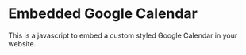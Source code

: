 # Embedded Google Calendar
This is a javascript to embed a custom styled Google Calendar in your website.
